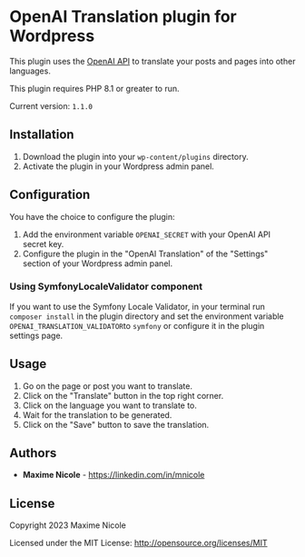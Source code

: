 # OpenAI Translation plugin for Wordpress

This plugin uses the [OpenAI API](https://beta.openai.com/) to translate your posts and pages into other languages.

This plugin requires PHP 8.1 or greater to run.

Current version: `1.1.0`

## Installation

1. Download the plugin into your `wp-content/plugins` directory.
2. Activate the plugin in your Wordpress admin panel.

## Configuration

You have the choice to configure the plugin:

1. Add the environment variable `OPENAI_SECRET` with your OpenAI API secret key.
2. Configure the plugin in the "OpenAI Translation" of the "Settings" section of your Wordpress admin panel.

### Using SymfonyLocaleValidator component

If you want to use the Symfony Locale Validator, in your terminal run `composer install` in the plugin directory and set
the environment variable `OPENAI_TRANSLATION_VALIDATOR`to `symfony` or configure it in the plugin settings page.

## Usage

1. Go on the page or post you want to translate.
2. Click on the "Translate" button in the top right corner.
3. Click on the language you want to translate to.
4. Wait for the translation to be generated.
5. Click on the "Save" button to save the translation.

## Authors

* **Maxime Nicole** - <https://linkedin.com/in/mnicole>

## License

Copyright 2023 Maxime Nicole

Licensed under the MIT License: http://opensource.org/licenses/MIT

